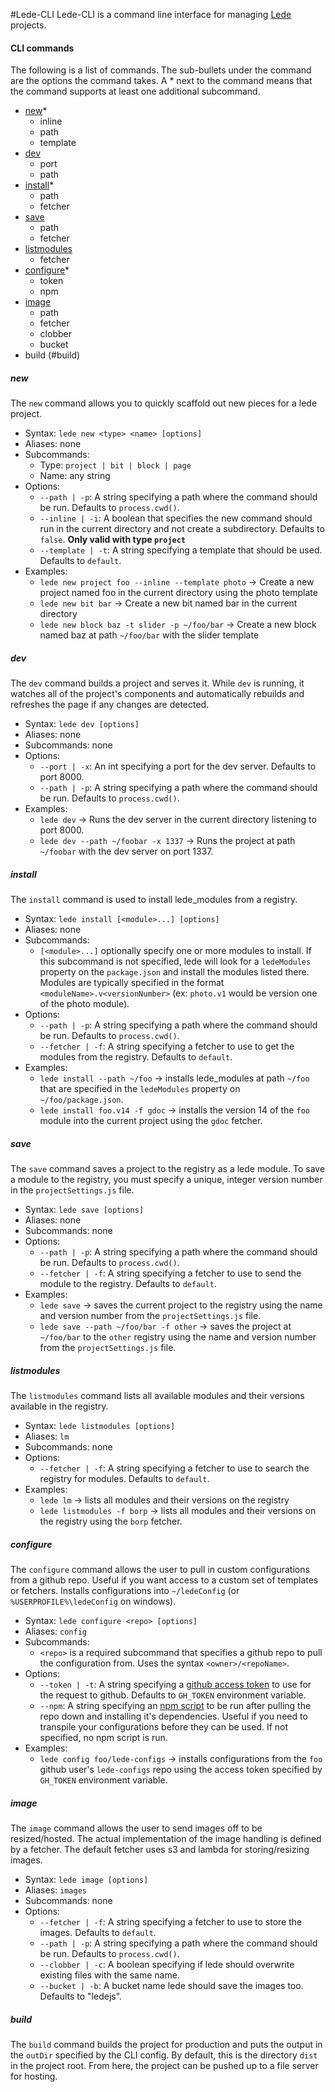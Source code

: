 #Lede-CLI
Lede-CLI is a command line interface for managing [Lede](http://github.com/tbtimes/lede) projects.

#### CLI commands
The following is a list of commands. The sub-bullets under the command are the options the command takes. A \* next to the command means that the command supports at least one additional subcommand.
* [new](#new)\*
    * inline
    * path
    * template
* [dev](#dev)
    * port
    * path
* [install](#install)\*
    * path
    * fetcher
* [save](#save)
    * path
    * fetcher
* [listmodules](#listmodules)
    * fetcher
* [configure](#configure)\*
    * token
    * npm
* [image](#image)
    * path
    * fetcher
    * clobber
    * bucket
* build (#build)

##### new
The `new` command allows you to quickly scaffold out new pieces for a lede project.
* Syntax: `lede new <type> <name> [options]`
* Aliases: none
* Subcommands:
    * Type: `project | bit | block | page`
    * Name: any string
* Options:
    * `--path | -p`: A string specifying a path where the command should be run. Defaults to `process.cwd()`.
    * `--inline | -i`: A boolean that specifies the new command should run in the current directory and not create a subdirectory. Defaults to `false`. __Only valid with type `project`__
    * `--template | -t`: A string specifying a template that should be used. Defaults to `default`.
* Examples:
    * `lede new project foo --inline --template photo` -> Create a new project named foo in the current directory using the photo template
    * `lede new bit bar` -> Create a new bit named bar in the current directory
    * `lede new block baz -t slider -p ~/foo/bar` -> Create a new block named baz at path `~/foo/bar` with the slider template

##### dev
The `dev` command builds a project and serves it. While `dev` is running, it watches all of the project's components and automatically rebuilds and refreshes the page if any changes are detected.
* Syntax: `lede dev [options]`
* Aliases: none
* Subcommands: none
* Options:
    * `--port | -x`: An int specifying a port for the dev server. Defaults to port 8000.
    * `--path | -p`: A string specifying a path where the command should be run. Defaults to `process.cwd()`.
* Examples:
    * `lede dev` -> Runs the dev server in the current directory listening to port 8000.
    * `lede dev --path ~/foobar -x 1337` -> Runs the project at path `~/foobar` with the dev server on port 1337.

##### install
The `install` command is used to install lede_modules from a registry.
* Syntax: `lede install [<module>...] [options]`
* Aliases: none
* Subcommands:
    * `[<module>...]` optionally specify one or more modules to install. If this subcommand is not specified, lede will look for a `ledeModules` property on the `package.json` and install the modules listed there. Modules are typically specified in the format `<moduleName>.v<versionNumber>` (ex: `photo.v1` would be version one of the photo module).
* Options:
    * `--path | -p`: A string specifying a path where the command should be run. Defaults to `process.cwd()`.
    * `--fetcher | -f`: A string specifying a fetcher to use to get the modules from the registry. Defaults to `default`.
* Examples:
    * `lede install --path ~/foo` -> installs lede_modules at path `~/foo` that are specified in the `ledeModules` property on `~/foo/package.json`.
    * `lede install foo.v14 -f gdoc` -> installs the version 14 of the `foo` module into the current project using the `gdoc` fetcher.

##### save
The `save` command saves a project to the registry as a lede module. To save a module to the registry, you must specify a unique, integer version number in the `projectSettings.js` file.
* Syntax: `lede save [options]`
* Aliases: none
* Subcommands: none
* Options:
    * `--path | -p`: A string specifying a path where the command should be run. Defaults to `process.cwd()`.
    * `--fetcher | -f`: A string specifying a fetcher to use to send the module to the registry. Defaults to `default`.
* Examples:
    * `lede save` -> saves the current project to the registry using the name and version number from the `projectSettings.js` file.
    * `lede save --path ~/foo/bar -f other` -> saves the project at `~/foo/bar` to the `other` registry using the name and version number from the `projectSettings.js` file.

##### listmodules
The `listmodules` command lists all available modules and their versions available in the registry.
* Syntax: `lede listmodules [options]`
* Aliases: `lm`
* Subcommands: none
* Options:
    * `--fetcher | -f`: A string specifying a fetcher to use to search the registry for modules. Defaults to `default`.
* Examples:
    * `lede lm` -> lists all modules and their versions on the registry
    * `lede listmodules -f borp` -> lists all modules and their versions on the registry using the `borp` fetcher.

##### configure
The `configure` command allows the user to pull in custom configurations from a github repo. Useful if you want access to a custom set of templates or fetchers. Installs configurations into `~/ledeConfig` (or `%USERPROFILE%\ledeConfig` on windows).
* Syntax: `lede configure <repo> [options]`
* Aliases: `config`
* Subcommands:
    * `<repo>` is a required subcommand that specifies a github repo to pull the configuration from. Uses the syntax `<owner>/<repoName>`.
* Options:
    * `--token | -t`: A string specifying a [github access token](https://help.github.com/articles/creating-an-access-token-for-command-line-use/) to use for the request to github. Defaults to `GH_TOKEN` environment variable.
    * `--npm`: A string specifying an [npm script](https://docs.npmjs.com/misc/scripts) to be run after pulling the repo down and installing it's dependencies. Useful if you need to transpile your configurations before they can be used. If not specified, no npm script is run.
* Examples:
    * `lede config foo/lede-configs` -> installs configurations from the `foo` github user's `lede-configs` repo using the access token specified by `GH_TOKEN` environment variable.
    
##### image
The `image` command allows the user to send images off to be resized/hosted. The actual implementation of the image handling is defined by a fetcher. The default fetcher uses s3 and lambda for storing/resizing images.
* Syntax: `lede image [options]`
* Aliases: `images`
* Subcommands: none
* Options:
    * `--fetcher | -f`: A string specifying a fetcher to use to store the images. Defaults to `default`.
    * `--path | -p`: A string specifying a path where the command should be run. Defaults to `process.cwd()`.
    * `--clobber | -c`: A boolean specifying if lede should overwrite existing files with the same name.
    * `--bucket | -b`: A bucket name lede should save the images too. Defaults to "ledejs".

##### build
The `build` command builds the project for production and puts the output in the `outDir` specified by the CLI config. By default, this is the directory `dist` in the project root. From here, the project can be pushed up to a file server for hosting.
